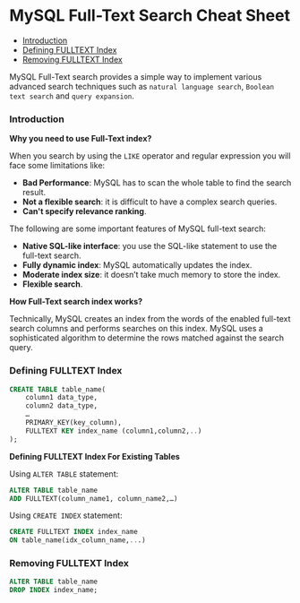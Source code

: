 # MySQL Full-Text Search Cheat Sheet

* [Introduction](#introduction)
* [Defining FULLTEXT Index](#defining-fulltext-index)
* [Removing FULLTEXT Index](#removing-fulltext-index)

MySQL Full-Text search provides a simple way to implement various advanced search techniques such as `natural language search`, `Boolean text search` and `query expansion`.

### Introduction

**Why you need to use Full-Text index?**

When you search by using the `LIKE` operator and regular expression you will face some limitations like:
* **Bad Performance**: MySQL has to scan the whole table to find the search result.
* **Not a flexible search**: it is difficult to have a complex search queries.
* **Can't specify relevance ranking**.

The following are some important features of MySQL full-text search:
* **Native SQL-like interface**: you use the SQL-like statement to use the full-text search.
* **Fully dynamic index**: MySQL automatically updates the index.
* **Moderate index size**: it doesn’t take much memory to store the index.
* **Flexible search**.

**How Full-Text search index works?**

Technically, MySQL creates an index from the words of the enabled full-text search columns and performs searches on this index. MySQL uses a sophisticated algorithm to determine the rows matched against the search query.

### Defining FULLTEXT Index
```sql
CREATE TABLE table_name(
    column1 data_type,
    column2 data_type,
    …
    PRIMARY_KEY(key_column),
    FULLTEXT KEY index_name (column1,column2,..)
);
```

**Defining FULLTEXT Index For Existing Tables**

Using `ALTER TABLE` statement:
```sql
ALTER TABLE table_name
ADD FULLTEXT(column_name1, column_name2,…)
```
Using `CREATE INDEX` statement:
```sql
CREATE FULLTEXT INDEX index_name
ON table_name(idx_column_name,...)
```

### Removing FULLTEXT Index
```sql
ALTER TABLE table_name
DROP INDEX index_name;
```

